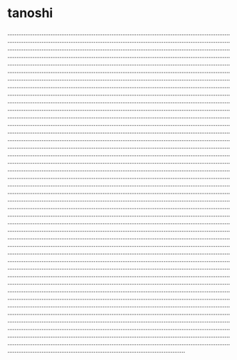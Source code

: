# tanoshi
...........................................................................................................................................................................................................................................................................................................................................................................................................................................................................................................................................................................................................................................................................................................................................................................................................................................................................................................................................................................................................................................................................................................................................................................................................................................................................................................................................................................................................................................................................................................................................................................................................................................................................................................................................................................................................................................................................................................................................................................................................................................................................................................................................................................................................................................................................................................................................................................................................................................................................................................................................................................................................................................................................................................................................................................................................................................................................................................................................................................................................................................................................................................................................................................................................................................................................................................................................................................................................................................................................................................................................................................................................................................................................................................................................................................................................................................................................................................................................................................................................................................................................................................................................................................................................................................................................................................................................................................................................................................................................................................................................................................................................................................................................................................................................................................................................................................................................................................................................................................................................................................................................................................................................................................................................................................................................................................................................................................................................................................................................................................................